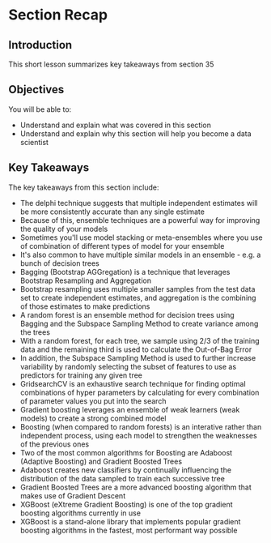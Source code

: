 
# Section Recap

## Introduction

This short lesson summarizes key takeaways from section 35

## Objectives
You will be able to:
* Understand and explain what was covered in this section
* Understand and explain why this section will help you become a data scientist

## Key Takeaways

The key takeaways from this section include:
* The delphi technique suggests that multiple independent estimates will be more consistently accurate than any single estimate
* Because of this, ensemble techniques are a powerful way for improving the quality of your models
* Sometimes you'll use model stacking or meta-ensembles where you use of combination of different types of model for your ensemble
* It's also common to have multiple similar models in an ensemble - e.g. a bunch of decision trees
* Bagging (Bootstrap AGGregation) is a technique that leverages Bootstrap Resampling and Aggregation
* Bootstrap resampling uses multiple smaller samples from the test data set to create independent estimates, and aggregation is the combining of those estimates to make predictions
* A random forest is an ensemble method for decision trees using Bagging and the Subspace Sampling Method to create variance among the trees
* With a random forest, for each tree, we sample using 2/3 of the training data and the remaining third is used to calculate the Out-of-Bag Error
* In addition, the Subspace Sampling Method is used to further increase variability by randomly selecting the subset of features to use as predictors for training any given tree
* GridsearchCV is an exhaustive search technique for finding optimal combinations of hyper parameters by calculating for every combination of parameter values you put into the search
* Gradient boosting leverages an ensemble of weak learners (weak models) to create a strong combined model
* Boosting (when compared to random forests) is an interative rather than independent process, using each model to strengthen the weaknesses of the previous ones
* Two of the most common algorithms for Boosting are Adaboost (Adaptive Boosting) and Gradient Boosted Trees
* Adaboost creates new classifiers by continually influencing the distribution of the data sampled to train each successive tree
* Gradient Boosted Trees are a more advanced boosting algorithm that makes use of Gradient Descent
* XGBoost (eXtreme Gradient Boosting) is one of the top gradient boosting algorithms currently in use
* XGBoost is a stand-alone library that implements popular gradient boosting algorithms in the fastest, most performant way possible

